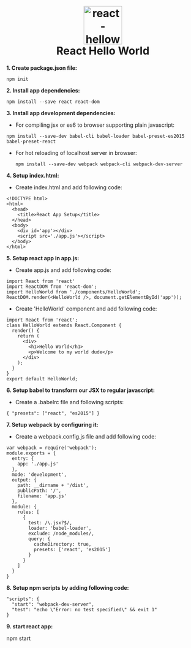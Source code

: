 <h1 align="center">
  <br>
  <a href="#"><img src="https://upload.wikimedia.org/wikipedia/commons/thumb/a/a7/React-icon.svg/2000px-React-icon.svg.png" alt="react-helloworld" width="100"></a>
  <br>
  React Hello World
  <br>
</h1>

**1. Create package.json file:**

  ```
  npm init
  ```


**2. Install app dependencies:**

  ```
  npm install --save react react-dom
  ```


**3. Install app development dependencies:**

  - For compiling jsx or es6 to browser supporting plain javascript:

   ```
   npm install --save-dev babel-cli babel-loader babel-preset-es2015 babel-preset-react
   ```

  - For hot reloading of localhost server in browser:

    ```
    npm install --save-dev webpack webpack-cli webpack-dev-server
    ```

**4. Setup index.html:**

  - Create index.html and add following code:

  ```
  <!DOCTYPE html>
  <html>
    <head>
      <title>React App Setup</title>
    </head>
    <body>
      <div id='app'></div>
      <script src='./app.js'></script>
    </body>
  </html>
  ```

**5. Setup react app in app.js:**

  - Create app.js and add following code:

  ```
  import React from 'react'
  import ReactDOM from 'react-dom';
  import HelloWorld from './components/HelloWorld';
  ReactDOM.render(<HelloWorld />, document.getElementById('app'));
  ```

  - Create 'HelloWorld' component and add following code:

  ```
  import React from 'react';
  class HelloWorld extends React.Component {
    render() {
      return (
        <div>
          <h1>Hello World</h1>
          <p>Welcome to my world dude</p>
        </div>
      );
    }
  }
  export default HelloWorld;
  ```

**6. Setup babel to transform our JSX to regular javascript:**

  - Create a .babelrc file and following scripts:

  ```
  { "presets": ["react", "es2015"] }
  ```

**7. Setup webpack by configuring it:**

  - Create a webpack.config.js file and add following code:

  ```
  var webpack = require('webpack');
  module.exports = {
    entry: {
      app: './app.js'
    },
    mode: 'development',
    output: {
      path: __dirname + '/dist',
      publicPath: '/',
      filename: 'app.js'
    },
    module: {
      rules: [
        {
          test: /\.jsx?$/,
          loader: 'babel-loader',
          exclude: /node_modules/,
          query: {
            cacheDirectory: true,
            presets: ['react', 'es2015']
          }
        }
      ]
    }
  }
  ```

**8. Setup npm scripts by adding following code:**

  ```
  "scripts": {
    "start": "webpack-dev-server",
    "test": "echo \"Error: no test specified\" && exit 1"
  }
  ```

**9. start react app:**

  npm start
